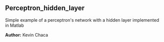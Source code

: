 ## Perceptron_hidden_layer

Simple example of a perceptron's network with a hidden layer implemented in Matlab

**Author:**
Kevin Chaca
